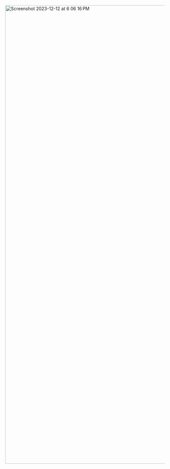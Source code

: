 <img width="1442" alt="Screenshot 2023-12-12 at 6 06 16 PM" src="https://github.com/furqaan12/Sleep-Analysis/assets/52755021/24307b94-0325-4f45-be13-4fa1282c0704">
